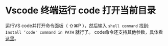 # Vscode 终端运行 code 打开当前目录

运行VS code并打开命令面板（ ⇧⌘P ），然后输入 `shell command` 找到: `Install ‘code' command in PATH` 就行了。
code命令还支持其他参数，具体看[这里](http://www.jianshu.com/p/3dda4756eca5)。